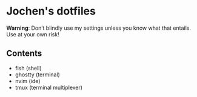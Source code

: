 # Jochen's dotfiles

**Warning**: Don’t blindly use my settings unless you know what that entails. Use at your own risk!

## Contents

- fish (shell)
- ghostty (terminal)
- nvim (ide)
- tmux (terminal multiplexer)
